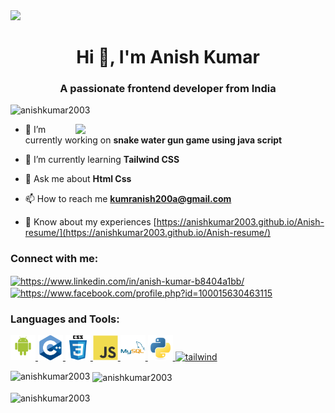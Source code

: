 <img src="https://i.gifer.com/6ELl.gif">
<h1 align="center">Hi 👋, I'm Anish Kumar</h1>
<h3 align="center">A passionate frontend developer from India</h3>

<p align="left"> <img src="https://komarev.com/ghpvc/?username=anishkumar2003&label=Profile%20views&color=0e75b6&style=flat" alt="anishkumar2003" /> </p>
<img align="right"  width="400px" src="https://cdn.dribbble.com/users/1162077/screenshots/3848914/programmer.gif">



- 🔭 I’m currently working on **snake water gun game using java script**

- 🌱 I’m currently learning **Tailwind CSS**

- 💬 Ask me about **Html Css**

- 📫 How to reach me **kumranish200a@gmail.com**

- 📄 Know about my experiences [https://anishkumar2003.github.io/Anish-resume/](https://anishkumar2003.github.io/Anish-resume/)

<h3 align="left">Connect with me:</h3>
<p align="left">
<a href="https://www.linkedin.com/in/anish-kumar-b8404a1bb/" target="blank"><img align="center" src="https://raw.githubusercontent.com/rahuldkjain/github-profile-readme-generator/master/src/images/icons/Social/linked-in-alt.svg" alt="https://www.linkedin.com/in/anish-kumar-b8404a1bb/" height="30" width="40" /></a>
<a href="https://fb.com/https://www.facebook.com/profile.php?id=100015630463115" target="blank"><img align="center" src="https://raw.githubusercontent.com/rahuldkjain/github-profile-readme-generator/master/src/images/icons/Social/facebook.svg" alt="https://www.facebook.com/profile.php?id=100015630463115" height="30" width="40" /></a>
</p>

<h3 align="left">Languages and Tools:</h3>
<p align="left"> <a href="https://developer.android.com" target="_blank" rel="noreferrer"> <img src="https://raw.githubusercontent.com/devicons/devicon/master/icons/android/android-original-wordmark.svg" alt="android" width="40" height="40"/> </a> <a href="https://www.w3schools.com/cpp/" target="_blank" rel="noreferrer"> <img src="https://raw.githubusercontent.com/devicons/devicon/master/icons/cplusplus/cplusplus-original.svg" alt="cplusplus" width="40" height="40"/> </a> <a href="https://www.w3schools.com/css/" target="_blank" rel="noreferrer"> <img src="https://raw.githubusercontent.com/devicons/devicon/master/icons/css3/css3-original-wordmark.svg" alt="css3" width="40" height="40"/> </a> <a href="https://developer.mozilla.org/en-US/docs/Web/JavaScript" target="_blank" rel="noreferrer"> <img src="https://raw.githubusercontent.com/devicons/devicon/master/icons/javascript/javascript-original.svg" alt="javascript" width="40" height="40"/> </a> <a href="https://www.mysql.com/" target="_blank" rel="noreferrer"> <img src="https://raw.githubusercontent.com/devicons/devicon/master/icons/mysql/mysql-original-wordmark.svg" alt="mysql" width="40" height="40"/> </a> <a href="https://www.python.org" target="_blank" rel="noreferrer"> <img src="https://raw.githubusercontent.com/devicons/devicon/master/icons/python/python-original.svg" alt="python" width="40" height="40"/> </a> <a href="https://tailwindcss.com/" target="_blank" rel="noreferrer"> <img src="https://www.vectorlogo.zone/logos/tailwindcss/tailwindcss-icon.svg" alt="tailwind" width="40" height="40"/> </a> </p>

<p><img align="left" src="https://github-readme-stats.vercel.app/api/top-langs?username=anishkumar2003&show_icons=true&locale=en&layout=compact" alt="anishkumar2003" /></p>

<p>&nbsp;<img align="center" src="https://github-readme-stats.vercel.app/api?username=anishkumar2003&show_icons=true&locale=en" alt="anishkumar2003" /></p>

<p><img align="center" src="https://github-readme-streak-stats.herokuapp.com/?user=anishkumar2003&" alt="anishkumar2003" /></p>
